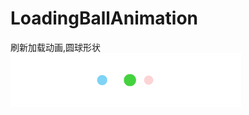 # LoadingBallAnimation
刷新加载动画,圆球形状
![](https://raw.githubusercontent.com/cellgit/LoadingBallAnimation/master/QMUILoadingBallAnimation/QMUILoadingBallAnimation/LoadingAnimation.png)
